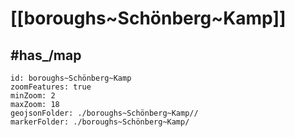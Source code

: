 # [[boroughs~Schönberg~Kamp]] 


## #has_/map  



```leaflet
id: boroughs~Schönberg~Kamp
zoomFeatures: true 
minZoom: 2 
maxZoom: 18
geojsonFolder: ./boroughs~Schönberg~Kamp//
markerFolder: ./boroughs~Schönberg~Kamp/
```

